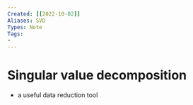 ```yaml
---
Created: [[2022-10-02]]
Aliases: SVD
Types: Note
Tags: 
- 
---
```

# Singular value decomposition
- a useful data reduction tool